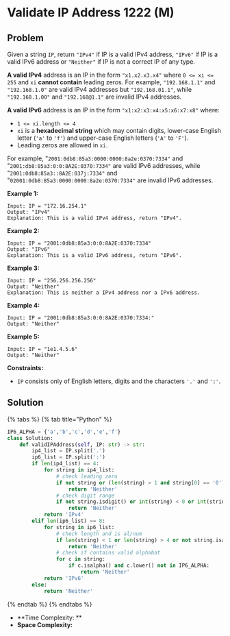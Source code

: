 # Validate IP Address 1222 (M)

## Problem

Given a string `IP`, return `"IPv4"` if IP is a valid IPv4 address, `"IPv6"` if IP is a valid IPv6 address or `"Neither"` if IP is not a correct IP of any type.

**A valid IPv4** address is an IP in the form `"x1.x2.x3.x4"` where `0 <= xi <= 255` and `xi` **cannot contain** leading zeros. For example, `"192.168.1.1"` and `"192.168.1.0"` are valid IPv4 addresses but `"192.168.01.1"`, while `"192.168.1.00"` and `"192.168@1.1"` are invalid IPv4 addresses.

**A valid IPv6** address is an IP in the form `"x1:x2:x3:x4:x5:x6:x7:x8"` where:

* `1 <= xi.length <= 4`
* `xi` is a **hexadecimal string** which may contain digits, lower-case English letter (`'a'` to `'f'`) and upper-case English letters (`'A'` to `'F'`).
* Leading zeros are allowed in `xi`.

For example, "`2001:0db8:85a3:0000:0000:8a2e:0370:7334"` and "`2001:db8:85a3:0:0:8A2E:0370:7334"` are valid IPv6 addresses, while "`2001:0db8:85a3::8A2E:037j:7334"` and "`02001:0db8:85a3:0000:0000:8a2e:0370:7334"` are invalid IPv6 addresses.

**Example 1:**

```
Input: IP = "172.16.254.1"
Output: "IPv4"
Explanation: This is a valid IPv4 address, return "IPv4".
```

**Example 2:**

```
Input: IP = "2001:0db8:85a3:0:0:8A2E:0370:7334"
Output: "IPv6"
Explanation: This is a valid IPv6 address, return "IPv6".
```

**Example 3:**

```
Input: IP = "256.256.256.256"
Output: "Neither"
Explanation: This is neither a IPv4 address nor a IPv6 address.
```

**Example 4:**

```
Input: IP = "2001:0db8:85a3:0:0:8A2E:0370:7334:"
Output: "Neither"
```

**Example 5:**

```
Input: IP = "1e1.4.5.6"
Output: "Neither"
```

**Constraints:**

* `IP` consists only of English letters, digits and the characters `'.'` and `':'`.

## Solution

{% tabs %}
{% tab title="Python" %}
```python
IP6_ALPHA = {'a','b','c','d','e','f'}
class Solution:
    def validIPAddress(self, IP: str) -> str:
        ip4_list = IP.split('.')
        ip6_list = IP.split(':')
        if len(ip4_list) == 4:
            for string in ip4_list:
                # check leading zero
                if not string or (len(string) > 1 and string[0] == '0'):
                    return 'Neither'
                # check digit range
                if not string.isdigit() or int(string) < 0 or int(string) > 255:
                    return 'Neither'
            return 'IPv4'
        elif len(ip6_list) == 8:
            for string in ip6_list:
                # check length and is al/num
                if len(string) < 1 or len(string) > 4 or not string.isalnum():
                    return 'Neither'
                # check if contains valid alphabat
                for c in string:
                    if c.isalpha() and c.lower() not in IP6_ALPHA:
                        return 'Neither'
            return 'IPv6'
        else:
            return 'Neither'
```
{% endtab %}
{% endtabs %}

* **Time Complexity: **
* **Space Complexity:**
